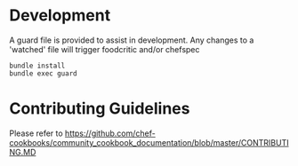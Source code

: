 # Development

A guard file is provided to assist in development. Any changes to a 'watched' file will trigger foodcritic and/or chefspec

    bundle install
    bundle exec guard

# Contributing Guidelines

Please refer to
https://github.com/chef-cookbooks/community_cookbook_documentation/blob/master/CONTRIBUTING.MD
